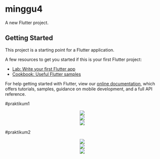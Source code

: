 # minggu4

A new Flutter project.

## Getting Started

This project is a starting point for a Flutter application.

A few resources to get you started if this is your first Flutter project:

- [Lab: Write your first Flutter app](https://flutter.dev/docs/get-started/codelab)
- [Cookbook: Useful Flutter samples](https://flutter.dev/docs/cookbook)

For help getting started with Flutter, view our
[online documentation](https://flutter.dev/docs), which offers tutorials,
samples, guidance on mobile development, and a full API reference.

#praktikum1

<div align="center">
  <img src="/image/1.jpg" width"50px"</img>
 </div>
 
 <div align="center">
  <img src="/image/2.jpg" width"50px"</img>
 </div>
 
 <div align="center">
  <img src="/image/3.jpg" width"50px"</img>
 </div>
 
 #praktikum2
 
 <div align="center">
  <img src="/image/11.jpg" width"50px"</img>
 </div>
 
 <div align="center">
  <img src="/image/22.jpg" width"50px"</img>
 </div>
 
 <div align="center">
  <img src="/image/33.jpg" width"50px"</img>
 </div>
